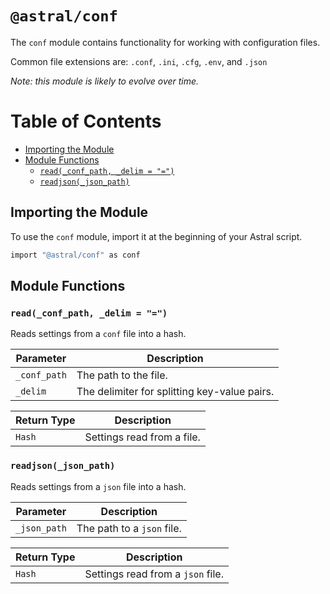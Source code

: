 # `@astral/conf`

The `conf` module contains functionality for working with configuration files.

Common file extensions are: `.conf`, `.ini`, `.cfg`, `.env`, and `.json`

*Note: this module is likely to evolve over time.* 

# Table of Contents

- [Importing the Module](#importing-the-module)
- [Module Functions](#module-functions)
  - [`read(_conf_path, _delim = "=")`](#read_conf_path-_delim--)
  - [`readjson(_json_path)`](#readjson_json_path)

## Importing the Module

To use the `conf` module, import it at the beginning of your Astral script.

```ruby
import "@astral/conf" as conf
```

## Module Functions

### `read(_conf_path, _delim = "=")`

Reads settings from a `conf` file into a hash.

| Parameter | Description |
| --- | --- |
| `_conf_path` | The path to the file. |
| `_delim` | The delimiter for splitting key-value pairs. |

| Return Type | Description |
| --- | --- |
| `Hash` | Settings read from a file. |

### `readjson(_json_path)`

Reads settings from a `json` file into a hash.

| Parameter | Description |
| --- | --- |
| `_json_path` | The path to a `json` file. |

| Return Type | Description |
| --- | --- |
| `Hash` | Settings read from a `json` file. |
